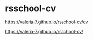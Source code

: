 # rsschool-cv

https://valeria-7.github.io/rsschool-cv/cv

https://valeria-7.github.io/rsschool-cv/
